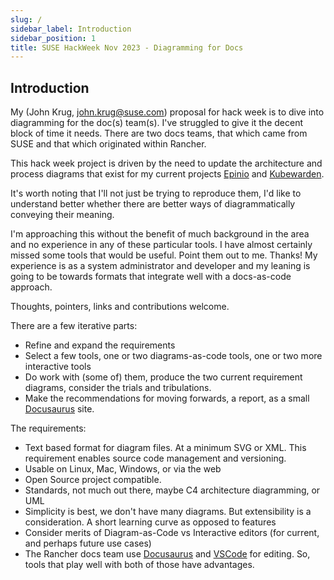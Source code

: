 ```yaml
---
slug: /
sidebar_label: Introduction
sidebar_position: 1
title: SUSE HackWeek Nov 2023 - Diagramming for Docs
---
```


## Introduction

My (John Krug, john.krug@suse.com) proposal for hack week is to dive into
diagramming for the doc(s) team(s).
I've struggled to give it the decent block of time it needs.
There are two docs teams, that which came from SUSE and that which originated within Rancher.

This hack week project is driven by the need to update the architecture and process diagrams that exist for my current projects [Epinio](https://epinio.io) and [Kubewarden](https://kubewarden.io).

It's worth noting that I'll not just be trying to reproduce them, I'd like to understand better whether there are better ways of diagrammatically conveying their meaning.

I'm approaching this without the benefit of much background in the area and no experience in any of these particular tools.
I have almost certainly missed some tools that would be useful. Point them out to me. Thanks!
My experience is as a system administrator and developer and my leaning is going to be towards formats that integrate well with a docs-as-code approach.

Thoughts, pointers, links and contributions welcome.

There are a few iterative parts:

- Refine and expand the requirements
- Select a few tools, one or two diagrams-as-code tools, one or two more interactive tools
- Do work with (some of) them, produce the two current requirement diagrams, consider the trials and tribulations.
- Make the recommendations for moving forwards, a report, as a small [Docusaurus](https://main--chipper-kheer-a572a0.netlify.app/) site.

The requirements:

- Text based format for diagram files.
At a minimum SVG or XML.
This requirement enables source code management and versioning.
- Usable on Linux, Mac, Windows, or via the web
- Open Source project compatible.
- Standards, not much out there, maybe C4 architecture diagramming, or UML
- Simplicity is best, we don't have many diagrams. But extensibility is a consideration.
A short learning curve as opposed to features
- Consider merits of Diagram-as-Code vs Interactive editors (for current, and perhaps future use cases)
- The Rancher docs team use [Docusaurus](https://docusaurus.io)
and [VSCode](https://code.visualstudio.com) for editing.
So, tools that play well with both of those have advantages.

